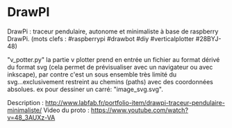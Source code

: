 # DrawPI
DrawPi : traceur pendulaire, autonome et minimaliste à base de raspberry DrawPi.
(mots clefs : #raspberrypi #drawbot #diy #verticalplotter #28BYJ-48)

"v_potter.py"
la partie v plotter prend en entrée un fichier au format dérivé du format svg (cela permet de prévisualiser avec un navigateur ou avec inkscape), par contre c'est un sous ensemble très limité du svg...exclusivement restreint au chemins (paths) avec des coordonnées absolues. ex pour dessiner un carré: "image_svg.svg".

Description : http://www.labfab.fr/portfolio-item/drawpi-traceur-pendulaire-minimaliste/ 
Video du proto : https://www.youtube.com/watch?v=48_3AUXz-VA
